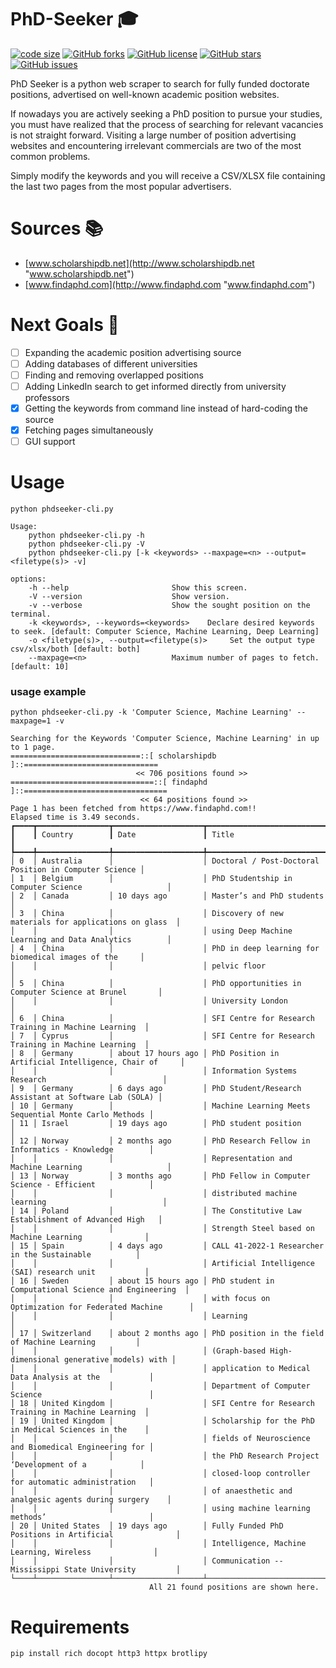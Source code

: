 # PhD-Seeker 🎓

[![code size](https://img.shields.io/github/languages/code-size/Aghababaei/PhD-Seeker?style=social)](https://github.com/Aghababaei/PhD-Seeker/archive/master.zip)
[![GitHub forks](https://img.shields.io/github/forks/Aghababaei/PhD-Seeker?style=social)](https://github.com/Aghababaei/PhD-Seeker/network/members)
[![GitHub license](https://img.shields.io/github/license/Aghababaei/PhD-Seeker?style=social)](https://github.com/Aghababaei/PhD-Seeker/blob/main/LICENSE)
[![GitHub stars](https://img.shields.io/github/stars/Aghababaei/PhD-Seeker?style=social)](https://github.com/Aghababaei/PhD-Seeker/stargazers)
[![GitHub issues](https://img.shields.io/github/issues/Aghababaei/PhD-Seeker?style=social)](https://github.com/Aghababaei/PhD-Seeker/issues)


PhD Seeker is a python web scraper to search for fully funded doctorate positions, advertised on well-known academic position websites.

If nowadays you are actively seeking a PhD position to pursue your studies, you must have realized that the process of searching for relevant vacancies is not straight forward. Visiting a large number of position advertising websites and encountering irrelevant commercials are two of the most common problems.

Simply modify the keywords and you will receive a CSV/XLSX file containing the last two pages from the most popular advertisers.

# Sources 📚
- [www.scholarshipdb.net](http://www.scholarshipdb.net  "www.scholarshipdb.net")
- [www.findaphd.com](http://www.findaphd.com "www.findaphd.com")


# Next Goals 🎯
- [ ] Expanding the academic position advertising source
- [ ] Adding databases of different universities
- [ ] Finding and removing overlapped positions
- [ ] Adding LinkedIn search to get informed directly from university professors
- [X] Getting the keywords from command line instead of hard-coding the source
- [X] Fetching pages simultaneously
- [ ] GUI support

# Usage
```
python phdseeker-cli.py

Usage:
    python phdseeker-cli.py -h
    python phdseeker-cli.py -V
    python phdseeker-cli.py [-k <keywords> --maxpage=<n> --output=<filetype(s)> -v]

options:
    -h --help                       Show this screen.
    -V --version                    Show version.
    -v --verbose                    Show the sought position on the terminal.
    -k <keywords>, --keywords=<keywords>    Declare desired keywords to seek. [default: Computer Science, Machine Learning, Deep Learning]
    -o <filetype(s)>, --output=<filetype(s)>     Set the output type csv/xlsx/both [default: both]
    --maxpage=<n>                   Maximum number of pages to fetch. [default: 10]
```
### usage example
```
python phdseeker-cli.py -k 'Computer Science, Machine Learning' --maxpage=1 -v

Searching for the Keywords 'Computer Science, Machine Learning' in up to 1 page.
=============================::[ scholarshipdb ]::==============================
                            << 706 positions found >>
================================::[ findaphd ]::================================
                             << 64 positions found >>
Page 1 has been fetched from https://www.findaphd.com!!
Elapsed time is 3.49 seconds.
┏━━━━┳━━━━━━━━━━━━━━━━┳━━━━━━━━━━━━━━━━━━━━┳━━━━━━━━━━━━━━━━━━━━━━━━━━━━━━━━━━━━━━━━━━━━━━━━━━━━━━━┓
┃    ┃ Country        ┃ Date               ┃ Title                                                 ┃
┡━━━━╇━━━━━━━━━━━━━━━━╇━━━━━━━━━━━━━━━━━━━━╇━━━━━━━━━━━━━━━━━━━━━━━━━━━━━━━━━━━━━━━━━━━━━━━━━━━━━━━┩
│ 0  │ Australia      │                    │ Doctoral / Post-Doctoral Position in Computer Science │
│ 1  │ Belgium        │                    │ PhD Studentship in Computer Science                   │
│ 2  │ Canada         │ 10 days ago        │ Master’s and PhD students                             │
│ 3  │ China          │                    │ Discovery of new materials for applications on glass  │
│    │                │                    │ using Deep Machine Learning and Data Analytics        │
│ 4  │ China          │                    │ PhD in deep learning for biomedical images of the     │
│    │                │                    │ pelvic floor                                          │
│ 5  │ China          │                    │ PhD opportunities in Computer Science at Brunel       │
│    │                │                    │ University London                                     │
│ 6  │ China          │                    │ SFI Centre for Research Training in Machine Learning  │
│ 7  │ Cyprus         │                    │ SFI Centre for Research Training in Machine Learning  │
│ 8  │ Germany        │ about 17 hours ago │ PhD Position in Artificial Intelligence, Chair of     │
│    │                │                    │ Information Systems Research                          │
│ 9  │ Germany        │ 6 days ago         │ PhD Student/Research Assistant at Software Lab (SOLA) │
│ 10 │ Germany        │                    │ Machine Learning Meets Sequential Monte Carlo Methods │
│ 11 │ Israel         │ 19 days ago        │ PhD student position                                  │
│ 12 │ Norway         │ 2 months ago       │ PhD Research Fellow in Informatics - Knowledge        │
│    │                │                    │ Representation and Machine Learning                   │
│ 13 │ Norway         │ 3 months ago       │ PhD Fellow in Computer Science - Efficient            │
│    │                │                    │ distributed machine learning                          │
│ 14 │ Poland         │                    │ The Constitutive Law Establishment of Advanced High   │
│    │                │                    │ Strength Steel based on Machine Learning              │
│ 15 │ Spain          │ 4 days ago         │ CALL 41-2022-1 Researcher in the Sustainable          │
│    │                │                    │ Artificial Intelligence (SAI) research unit           │
│ 16 │ Sweden         │ about 15 hours ago │ PhD student in Computational Science and Engineering  │
│    │                │                    │ with focus on Optimization for Federated Machine      │
│    │                │                    │ Learning                                              │
│ 17 │ Switzerland    │ about 2 months ago │ PhD position in the field of Machine Learning         │
│    │                │                    │ (Graph-based High-dimensional generative models) with │
│    │                │                    │ application to Medical Data Analysis at the           │
│    │                │                    │ Department of Computer Science                        │
│ 18 │ United Kingdom │                    │ SFI Centre for Research Training in Machine Learning  │
│ 19 │ United Kingdom │                    │ Scholarship for the PhD in Medical Sciences in the    │
│    │                │                    │ fields of Neuroscience and Biomedical Engineering for │
│    │                │                    │ the PhD Research Project ‘Development of a            │
│    │                │                    │ closed-loop controller for automatic administration   │
│    │                │                    │ of anaesthetic and analgesic agents during surgery    │
│    │                │                    │ using machine learning methods’                       │
│ 20 │ United States  │ 19 days ago        │ Fully Funded PhD Positions in Artificial              │
│    │                │                    │ Intelligence, Machine Learning, Wireless              │
│    │                │                    │ Communication -- Mississippi State University         │
└────┴────────────────┴────────────────────┴───────────────────────────────────────────────────────┘
                               All 21 found positions are shown here. 
```

# Requirements
```
pip install rich docopt http3 httpx brotlipy
```
